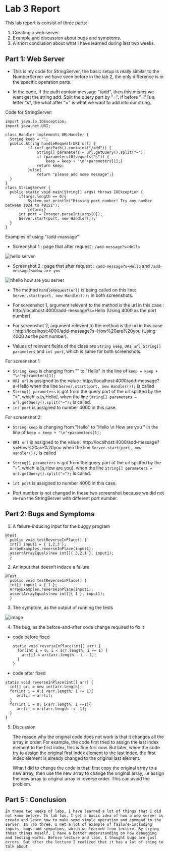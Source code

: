 # Lab 3 Report
  This lab report is consist of three parts: 
  1. Creating a web server. 
  2. Example and discussion about bugs and symptoms. 
  3. A short conclusion about what I have learned during last two weeks. 

## Part 1: Web Server

   - This is my code for StringServer, the basic setup is really similar to the NumberServer we have seen before in the lab 2, the only difference is in the specific operation parts. 
   
   - In the code, if the path contain message "/add", then this means we want get the string add. Split the query part by "=". If before "=" is a letter "s", the what after "=" is what we want to add into our string. 
  
  Code for StringServer: 
  ```
import java.io.IOException;
import java.net.URI;

class Handler implements URLHandler {
    String keep = "";
    public String handleRequest(URI url) {
            if (url.getPath().contains("/add")) {
                String[] parameters = url.getQuery().split("=");
                if (parameters[0].equals("s")) {
                    keep = keep + "\n"+parameters[1];}
                return keep;
            }else{
                return "please add some message";}
    }
}
class StringServer {
    public static void main(String[] args) throws IOException {
        if(args.length == 0){
            System.out.println("Missing port number! Try any number between 1024 to 49151");
            return;}
        int port = Integer.parseInt(args[0]);
        Server.start(port, new Handler());
    }
}

  ```

Examples of using "/add-massage"

- Screenshot 1 : page that after request : `/add-message?s=Hello`

![hello server](https://user-images.githubusercontent.com/122570012/215379539-84185f20-4808-4ac8-83ba-6965fc6dc809.png)

- Screenshot 2 : page that after request : `/add-message?s=Hello` and `/add-message?s=How are you`

![hhello how are you server](https://user-images.githubusercontent.com/122570012/215380957-32b1c6ff-86bf-48ce-a0f5-be3e7d2615c4.png)


- The method `handleRequest(url)` is being called on this line: `Server.start(port, new Handler());` in both screenshots. 

- For screenshot 1, argument relevent to the method is the url in this case : http://localhost:4000/add-message?s=Hello (Using 4000 as the port number). 
- For screenshot 2, argument relevent to the method is the url in this case : http://localhost:4000/add-message?s=How%20are%20you (Using 4000 as the port number). 
- Values of relevant fields of the class are `String keep`, `URI url`, `String[] parameters` and `int port`, which is same for both screenshots. 

 For screenshot 1: 
-  `String keep` is changing from "" to "Hello" in the line of `keep = keep + "\n"+parameters[1];` 
- `URI url` is assigned to the value :  http://localhost:4000/add-message?s=Hello when the line `Server.start(port, new Handler());` is called
- `String[] parameters` is got from the query part of the url splitted by the "=", which is [s,Hello]. when the line `String[] parameters = url.getQuery().split("=");` is called. 
- `int port` is assigned to number 4000 in this case. 
 
 For screenshot 2: 
-  `String keep` is changing from "Hello" to "Hello \n How are you " in the line of `keep = keep + "\n"+parameters[1];` 
- `URI url` is assigned to the value :  http://localhost:4000/add-message?s=How%20are%20you when the line `Server.start(port, new Handler());` is called
- `String[] parameters` is got from the query part of the url splitted by the "=", which is [s,How are you]. when the line `String[] parameters = url.getQuery().split("=");` is called. 
- `int port` is assigned to number 4000 in this case. 
 
- Port number is not changed in these two screenshot because we did not re-run the StringServer with different port number. 


## Part 2: Bugs and Symptoms
1. A failure-inducing input for the buggy program 

  ```
  @Test 
	public void testReverseInPlace() {
    int[] input1 = { 1,2,3 };
    ArrayExamples.reverseInPlace(input1);
    assertArrayEquals(new int[]{ 3,2,1 }, input1);
	}
  ```
  
2. An input that doesn’t induce a failure

  ```
  @Test 
	public void testReverseInPlace() {
    int[] input1 = { 1 };
    ArrayExamples.reverseInPlace(input1);
    assertArrayEquals(new int[]{ 1 }, input1);
	}
  ```

3. The symptom, as the output of running the tests 

  ![image](https://user-images.githubusercontent.com/122570012/215396014-1f5ebed1-20c8-45dc-ae7a-e373c1241259.png)
  
4. The bug, as the before-and-after code change required to fix it 

  - code before fixed 
  
    ```
    static void reverseInPlace(int[] arr) {
      for(int i = 0; i < arr.length; i += 1) {
        arr[i] = arr[arr.length - i - 1];
      }
    }
    ```
    
  - code after fixed 
  
   ``` 
   static void reverseInPlace(int[] arr) {
     int[] ori = new int[arr.length];
     for(int i = 0;i <arr.length; i += 1){
    	ori[i] = arr[i];
     }
     for(int i = 0; i<arr.length; i +=1){
    	arr[i] = ori[arr.length -i -1];
     }
   }
   ```
  
5. Discussion 

	The reason why the original code does not work is that it changes all the array in order. For example, the code first tried to assign the last index element to the first index, this is fine forr now. But later, when the code try to assign the original first index element to the last index, the first index element is already changed to the original last element. 
	
	What I did to change the code is that: first copy the original array to a new array, then use the new array to change the original array, i.e assign the new array to original array in reverse order. This can avoid the problem. 
	
## Part 5 : Conclusion 

	In these two weeks of labs, I have learned a lot of things that I did not know before. In lab two, I get a basic idea of how a web server is create and learn how to make some simple operation and command to the server. In lab three, I met a lot of example of failure-including inputs, bugs and symputoms, which we learned from lecture. By trying those things myself, I have a better understanding on how debugging and testing works. Before lecture and labs, I thought bugs are just errors. But after the lecture I realized that it has a lot of thing to talk about. 
	
